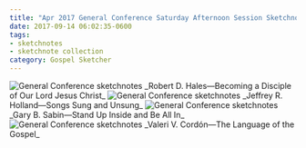 ```yaml
---
title: "Apr 2017 General Conference Saturday Afternoon Session Sketchnotes"
date: 2017-09-14 06:02:35-0600
tags:
- sketchnotes
- sketchnote collection
category: Gospel Sketcher
---
```


<img src="https://media.bennorris.org/images/gospelsketcher/uploads/2018/780ba199cf.jpg" alt="General Conference sketchnotes" />
_Robert D. Hales—Becoming a Disciple of Our Lord Jesus Christ_

<img src="https://media.bennorris.org/images/gospelsketcher/uploads/2018/68909da602.jpg" alt="General Conference sketchnotes" />
_Jeffrey R. Holland—Songs Sung and Unsung_

<img src="https://media.bennorris.org/images/gospelsketcher/uploads/2018/cf99e9d826.jpg" alt="General Conference sketchnotes" />
_Gary B. Sabin—Stand Up Inside and Be All In_

<img src="https://media.bennorris.org/images/gospelsketcher/uploads/2018/889e8dd5e9.jpg" alt="General Conference sketchnotes" />
_Valeri V. Cordón—The Language of the Gospel_

